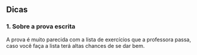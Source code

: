 ## Dicas

### 1. Sobre a prova escrita

A prova é muito parecida com a lista de exercícios que a professora passa, caso você faça a lista terá altas chances de se dar bem.
